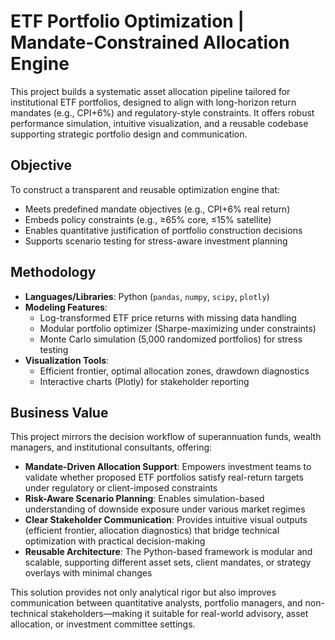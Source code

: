# ETF Portfolio Optimization | Mandate-Constrained Allocation Engine

This project builds a systematic asset allocation pipeline tailored for institutional ETF portfolios, designed to align with long-horizon return mandates (e.g., CPI+6%) and regulatory-style constraints. It offers robust performance simulation, intuitive visualization, and a reusable codebase supporting strategic portfolio design and communication.

## Objective

To construct a transparent and reusable optimization engine that:

- Meets predefined mandate objectives (e.g., CPI+6% real return)
- Embeds policy constraints (e.g., ≥65% core, ≤15% satellite)
- Enables quantitative justification of portfolio construction decisions  
- Supports scenario testing for stress-aware investment planning

## Methodology

- **Languages/Libraries**: Python (`pandas`, `numpy`, `scipy`, `plotly`)
- **Modeling Features**:
  - Log-transformed ETF price returns with missing data handling
  - Modular portfolio optimizer (Sharpe-maximizing under constraints)
  - Monte Carlo simulation (5,000 randomized portfolios) for stress testing
- **Visualization Tools**:
  - Efficient frontier, optimal allocation zones, drawdown diagnostics
  - Interactive charts (Plotly) for stakeholder reporting

## Business Value

This project mirrors the decision workflow of superannuation funds, wealth managers, and institutional consultants, offering:

- **Mandate-Driven Allocation Support**: Empowers investment teams to validate whether proposed ETF portfolios satisfy real-return targets under regulatory or client-imposed constraints  
- **Risk-Aware Scenario Planning**: Enables simulation-based understanding of downside exposure under various market regimes  
- **Clear Stakeholder Communication**: Provides intuitive visual outputs (efficient frontier, allocation diagnostics) that bridge technical optimization with practical decision-making  
- **Reusable Architecture**: The Python-based framework is modular and scalable, supporting different asset sets, client mandates, or strategy overlays with minimal changes  

This solution provides not only analytical rigor but also improves communication between quantitative analysts, portfolio managers, and non-technical stakeholders—making it suitable for real-world advisory, asset allocation, or investment committee settings.
